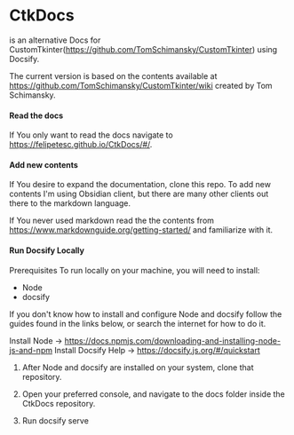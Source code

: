 # CtkDocs
is an alternative Docs for CustomTkinter(https://github.com/TomSchimansky/CustomTkinter) using Docsify. 

The current version is based on the contents available at https://github.com/TomSchimansky/CustomTkinter/wiki created by Tom Schimansky.


#### Read the docs

If You only want to read the docs navigate to https://felipetesc.github.io/CtkDocs/#/.

#### Add new contents

If You desire to expand the documentation, clone this repo. To add new contents I'm using Obsidian client, but there are many other clients out there to the markdown language.

If You never used markdown read the the contents from https://www.markdownguide.org/getting-started/ and familiarize with it.


#### Run Docsify Locally
Prerequisites
To run locally on your machine, you will need to install:
- Node
- docsify

If you don't know how to install and configure Node and docsify follow the guides found in the links below, or search the internet for how to do it.

Install Node -> https://docs.npmjs.com/downloading-and-installing-node-js-and-npm
Install Docsify Help -> https://docsify.js.org/#/quickstart

1. After Node and docsify are installed on your system, clone that repository.

2. Open your preferred console, and navigate to the docs folder inside the CtkDocs repository.

3. Run docsify serve




